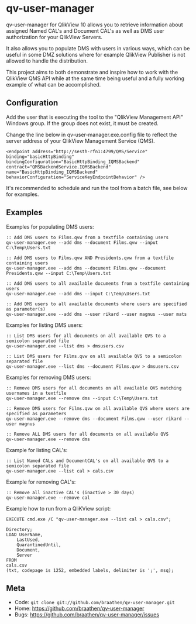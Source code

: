 qv-user-manager
===============

qv-user-manager for QlikView 10 allows you to retrieve information about assigned Named CAL's and Document CAL's as well as DMS user authorization for your QlikView Servers.

It also allows you to populate DMS with users in various ways, which can be useful in some DMZ solutions where for example QlikView Publisher is not allowed to handle the distribution.

This project aims to both demonstrate and inspire how to work with the QlikView QMS API while at the same time being useful and a fully working example of what can be accomplished.

Configuration
-------------

Add the user that is executing the tool to the "QlikView Management API" Windows group. If the group does not exist, it must be created.

Change the line below in qv-user-manager.exe.config file to reflect the server address of your QlikView Management Service (QMS).

 	<endpoint address="http://sesth-rfn1:4799/QMS/Service" binding="basicHttpBinding"
 	bindingConfiguration="BasicHttpBinding_IQMSBackend" contract="QMSBackendService.IQMSBackend"
 	name="BasicHttpBinding_IQMSBackend" behaviorConfiguration="ServiceKeyEndpointBehavior" />

It's recommended to schedule and run the tool from a batch file, see below for examples. 

Examples
--------

Examples for populating DMS users:

	:: Add DMS users to Films.qvw from a textfile containing users
	qv-user-manager.exe --add dms --document Films.qvw --input C:\Temp\Users.txt

	:: Add DMS users to Films.qvw AND Presidents.qvw from a textfile containing users
	qv-user-manager.exe --add dms --document Films.qvw --document Presidents.qvw --input C:\Temp\Users.txt

	:: Add DMS users to all available documents from a textfile containing users
	qv-user-manager.exe --add dms --input C:\Temp\Users.txt

	:: Add DMS users to all available documents where users are specified as parameter(s)
	qv-user-manager.exe --add dms --user rikard --user magnus --user mats

Examples for listing DMS users:

	:: List DMS users for all documents on all available QVS to a semicolon separated file
	qv-user-manager.exe --list dms > dmsusers.csv

	:: List DMS users for Films.qvw on all available QVS to a semicolon separated file
	qv-user-manager.exe --list dms --document Films.qvw > dmsusers.csv

Examples for removing DMS users:

	:: Remove DMS users for all documents on all available QVS matching usernames in a textfile
	qv-user-manager.exe --remove dms --input C:\Temp\Users.txt

	:: Remove DMS users for Films.qvw on all available QVS where users are specified as parameters
	qv-user-manager.exe --remove dms --document Films.qvw --user rikard --user magnus

	:: Remove ALL DMS users for all documents on all available QVS
	qv-user-manager.exe --remove dms

Example for listing CAL's:

	:: List Named CALs and DocumentCAL's on all available QVS to a semicolon separated file
	qv-user-manager.exe --list cal > cals.csv

Example for removing CAL's:

	:: Remove all inactive CAL's (inactive > 30 days)
	qv-user-manager.exe --remove cal

Example how to run from a QliKView script:

	EXECUTE cmd.exe /C "qv-user-manager.exe --list cal > cals.csv"; 

	Directory;
	LOAD UserName, 
     	LastUsed, 
     	QuarantinedUntil,
     	Document,
     	Server
	FROM
	cals.csv
	(txt, codepage is 1252, embedded labels, delimiter is ';', msq);

Meta
----

* Code: `git clone git://github.com/braathen/qv-user-manager.git`
* Home: <https://github.com/braathen/qv-user-manager>
* Bugs: <https://github.com/braathen/qv-user-manager/issues>
